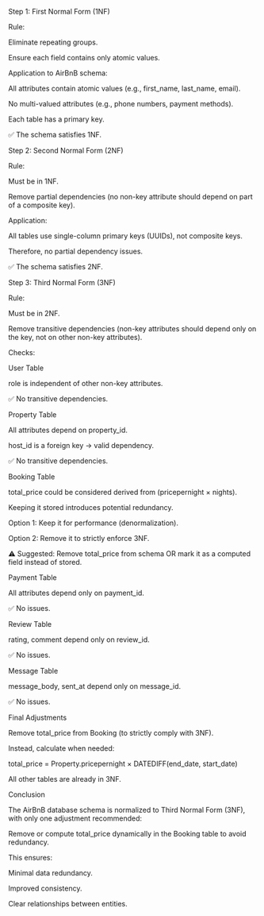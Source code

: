Step 1: First Normal Form (1NF)

Rule:

Eliminate repeating groups.

Ensure each field contains only atomic values.

Application to AirBnB schema:

All attributes contain atomic values (e.g., first_name, last_name, email).

No multi-valued attributes (e.g., phone numbers, payment methods).

Each table has a primary key.

✅ The schema satisfies 1NF.

Step 2: Second Normal Form (2NF)

Rule:

Must be in 1NF.

Remove partial dependencies (no non-key attribute should depend on part of a composite key).

Application:

All tables use single-column primary keys (UUIDs), not composite keys.

Therefore, no partial dependency issues.

✅ The schema satisfies 2NF.

Step 3: Third Normal Form (3NF)

Rule:

Must be in 2NF.

Remove transitive dependencies (non-key attributes should depend only on the key, not on other non-key attributes).

Checks:

User Table

role is independent of other non-key attributes.

✅ No transitive dependencies.

Property Table

All attributes depend on property_id.

host_id is a foreign key → valid dependency.

✅ No transitive dependencies.

Booking Table

total_price could be considered derived from (pricepernight × nights).

Keeping it stored introduces potential redundancy.

Option 1: Keep it for performance (denormalization).

Option 2: Remove it to strictly enforce 3NF.

⚠️ Suggested: Remove total_price from schema OR mark it as a computed field instead of stored.

Payment Table

All attributes depend only on payment_id.

✅ No issues.

Review Table

rating, comment depend only on review_id.

✅ No issues.

Message Table

message_body, sent_at depend only on message_id.

✅ No issues.

Final Adjustments

Remove total_price from Booking (to strictly comply with 3NF).

Instead, calculate when needed:

total_price = Property.pricepernight × DATEDIFF(end_date, start_date)


All other tables are already in 3NF.

Conclusion

The AirBnB database schema is normalized to Third Normal Form (3NF), with only one adjustment recommended:

Remove or compute total_price dynamically in the Booking table to avoid redundancy.

This ensures:

Minimal data redundancy.

Improved consistency.

Clear relationships between entities.